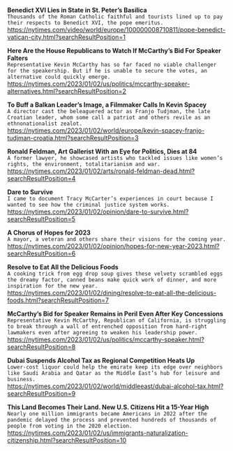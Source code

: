 **Benedict XVI Lies in State in St. Peter’s Basilica**\
`Thousands of the Roman Catholic faithful and tourists lined up to pay their respects to Benedict XVI, the pope emeritus.`\
https://nytimes.com/video/world/europe/100000008710811/pope-benedict-vatican-city.html?searchResultPosition=1

**Here Are the House Republicans to Watch If McCarthy’s Bid For Speaker Falters**\
`Representative Kevin McCarthy has so far faced no viable challenger for the speakership. But if he is unable to secure the votes, an alternative could quickly emerge.`\
https://nytimes.com/2023/01/02/us/politics/mccarthy-speaker-alternatives.html?searchResultPosition=2

**To Buff a Balkan Leader’s Image, a Filmmaker Calls In Kevin Spacey**\
`A director cast the beleaguered actor as Franjo Tudjman, the late Croatian leader, whom some call a patriot and others revile as an ethnonationalist zealot.`\
https://nytimes.com/2023/01/02/world/europe/kevin-spacey-franjo-tudjman-croatia.html?searchResultPosition=3

**Ronald Feldman, Art Gallerist With an Eye for Politics, Dies at 84**\
`A former lawyer, he showcased artists who tackled issues like women’s rights, the environment, totalitarianism and war.`\
https://nytimes.com/2023/01/02/arts/ronald-feldman-dead.html?searchResultPosition=4

**Dare to Survive**\
`I came to document Tracy McCarter’s experiences in court because I wanted to see how the criminal justice system works.`\
https://nytimes.com/2023/01/02/opinion/dare-to-survive.html?searchResultPosition=5

**A Chorus of Hopes for 2023**\
`A mayor, a veteran and others share their visions for the coming year.`\
https://nytimes.com/2023/01/02/opinion/hopes-for-new-year-2023.html?searchResultPosition=6

**Resolve to Eat All the Delicious Foods**\
`A cooking trick from egg drop soup gives these velvety scrambled eggs the dreamy factor, canned beans make quick work of dinner, and more inspiration for the new year.`\
https://nytimes.com/2023/01/02/dining/resolve-to-eat-all-the-delicious-foods.html?searchResultPosition=7

**McCarthy’s Bid for Speaker Remains in Peril Even After Key Concessions**\
`Representative Kevin McCarthy, Republican of California, is struggling to break through a wall of entrenched opposition from hard-right lawmakers even after agreeing to weaken his leadership power.`\
https://nytimes.com/2023/01/02/us/politics/mccarthy-speaker.html?searchResultPosition=8

**Dubai Suspends Alcohol Tax as Regional Competition Heats Up**\
`Lower-cost liquor could help the emirate keep its edge over neighbors like Saudi Arabia and Qatar as the Middle East’s hub for leisure and business.`\
https://nytimes.com/2023/01/02/world/middleeast/dubai-alcohol-tax.html?searchResultPosition=9

**This Land Becomes Their Land. New U.S. Citizens Hit a 15-Year High**\
`Nearly one million immigrants became Americans in 2022 after the pandemic delayed the process and prevented hundreds of thousands of people from voting in the 2020 election.`\
https://nytimes.com/2023/01/02/us/immigrants-naturalization-citizenship.html?searchResultPosition=10


